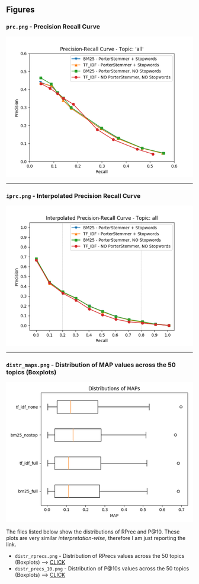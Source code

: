 ## Figures

### `prc.png` - Precision Recall Curve
![prc.png](../figures/prc.png)
___

### `iprc.png` - Interpolated Precision Recall Curve
![iprc.png](../figures/iprc.png)
___

### `distr_maps.png` - Distribution of MAP values across the 50 topics (Boxplots)
![prc.png](../figures/distr_maps.png)


The files listed below show the distributions of RPrec and P@10. These plots are very similar _interpretation-wise_, therefore I am just reporting the link.
- `distr_rprecs.png` - Distribution of RPrecs values across the 50 topics (Boxplots) --> [CLICK](../figures/distr_rprecs.png)
- `distr_precs_10.png` - Distribution of P@10s values across the 50 topics (Boxplots) --> [CLICK](../figures/distr_precs_10.png)
